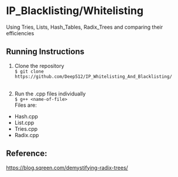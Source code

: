 # IP_Blacklisting/Whitelisting

Using Tries, Lists, Hash_Tables, Radix_Trees and comparing their efficiencies

## Running Instructions

1. Clone the repository<br />
`$ git clone https://github.com/Deep512/IP_Whitelisting_And_Blacklisting/`<br /><br />

2. Run the .cpp files individually<br />
`$ g++ <name-of-file>`<br />
Files are:
- Hash.cpp
- List.cpp
- Tries.cpp
- Radix.cpp




## Reference:
https://blog.sqreen.com/demystifying-radix-trees/
